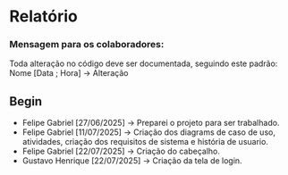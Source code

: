 # Relatório

### Mensagem para os colaboradores:
Toda alteração no código deve ser documentada, seguindo este padrão: Nome [Data ; Hora] ->  Alteração

## Begin

- Felipe Gabriel    [27/06/2025] -> Preparei o projeto para ser trabalhado.
- Felipe Gabriel    [11/07/2025] -> Criação dos diagrams de caso de uso, atividades, criação dos requisitos de sistema e história de usuario.
- Felipe Gabriel    [22/07/2025] -> Criação do cabeçalho.
- Gustavo Henrique  [22/07/2025] -> Criação da tela de login.